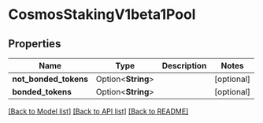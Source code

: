 # CosmosStakingV1beta1Pool

## Properties

Name | Type | Description | Notes
------------ | ------------- | ------------- | -------------
**not_bonded_tokens** | Option<**String**> |  | [optional]
**bonded_tokens** | Option<**String**> |  | [optional]

[[Back to Model list]](../README.md#documentation-for-models) [[Back to API list]](../README.md#documentation-for-api-endpoints) [[Back to README]](../README.md)


